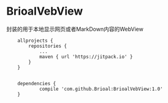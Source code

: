 # BrioalVebView
封装的用于本地显示网页或者MarkDown内容的WebView
```
	allprojects {
		repositories {
			...
			maven { url 'https://jitpack.io' }
		}
	}
```
```

	dependencies {
	        compile 'com.github.Brioal:BrioalVebView:1.0'
	}
  ```
